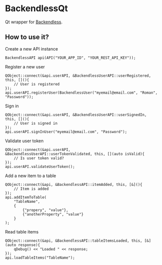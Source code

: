# BackendlessQt

Qt wrapper for [Backendless](https://backendless.com).

## How to use it?

Create a new API instance
```
BackendlessAPI api(API("YOUR_APP_ID", "YOUR_REST_API_KEY"));
```

Register a new user
```
QObject::connect(&api.userAPI, &BackendlessUserAPI::userRegistered, this, [](){
    // User is registered
});
api.userAPI.registerUser(BackendlessUser("myemail@email.com", "Roman", "Password"));
```

Sign in
```
QObject::connect(&api.userAPI, &BackendlessUserAPI::userSignedIn, this, [](){
    // User is signed in
});
api.userAPI.signInUser("myemail@email.com", "Password");
```

Validate user token
```
QObject::connect(&api.userAPI, &BackendlessUserAPI::userTokenValidated, this, [](auto isValid){
    // Is user token valid?
});
api.userAPI.validateUserToken();
```

Add a new item to a table
```
QObject::connect(&api, &BackendlessAPI::itemAdded, this, [&](){
    // Item is added
});
api.addItemToTable(
    "TableName", 
    {
        {"propery", "value"}, 
        {"anotherProperty", "value"}
    }
);
```

Read table items
```
QObject::connect(&api, &BackendlessAPI::tableItemsLoaded, this, [&](auto response){
    qDebug() << "Loaded " << response;
});
api.loadTableItems("TableName");
```
